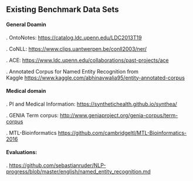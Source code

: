 ## Existing Benchmark Data Sets

#### General Doamin 
. OntoNotes: https://catalog.ldc.upenn.edu/LDC2013T19

. CoNLL: https://www.clips.uantwerpen.be/conll2003/ner/

. ACE: https://www.ldc.upenn.edu/collaborations/past-projects/ace

. Annotated Corpus for Named Entity Recognition from Kaggle https://www.kaggle.com/abhinavwalia95/entity-annotated-corpus
 
 #### Medical domain

. PI and Medical Information: https://synthetichealth.github.io/synthea/

. GENIA Term corpus: http://www.geniaproject.org/genia-corpus/term-corpus

. MTL-Bioinformatics  https://github.com/cambridgeltl/MTL-Bioinformatics-2016

#### Evaluations: 
. https://github.com/sebastianruder/NLP-progress/blob/master/english/named_entity_recognition.md


